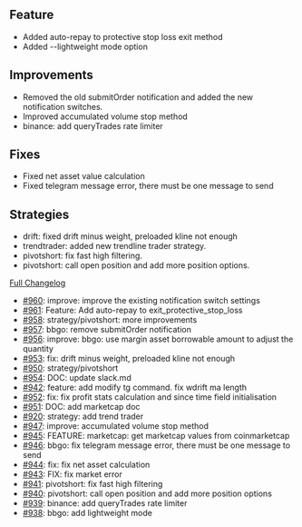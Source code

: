 ## Feature

- Added auto-repay to protective stop loss exit method
- Added --lightweight mode option

## Improvements

- Removed the old submitOrder notification and added the new notification switches.
- Improved accumulated volume stop method
- binance: add queryTrades rate limiter

## Fixes

- Fixed net asset value calculation
- Fixed telegram message error, there must be one message to send

## Strategies

- drift: fixed drift minus weight, preloaded kline not enough
- trendtrader: added new trendline trader strategy.
- pivotshort: fix fast high filtering.
- pivotshort: call open position and add more position options.

[Full Changelog](https://github.com/OvictorVieira/bbgo/compare/v1.40.4...main)

 - [#960](https://github.com/OvictorVieira/bbgo/pull/960): improve: improve the existing notification switch settings
 - [#961](https://github.com/OvictorVieira/bbgo/pull/961): Feature: Add auto-repay to exit_protective_stop_loss
 - [#958](https://github.com/OvictorVieira/bbgo/pull/958): strategy/pivotshort: more improvements
 - [#957](https://github.com/OvictorVieira/bbgo/pull/957): bbgo: remove submitOrder notification
 - [#956](https://github.com/OvictorVieira/bbgo/pull/956): improve: bbgo: use margin asset borrowable amount to adjust the quantity
 - [#953](https://github.com/OvictorVieira/bbgo/pull/953): fix: drift minus weight, preloaded kline not enough
 - [#950](https://github.com/OvictorVieira/bbgo/pull/950): strategy/pivotshort
 - [#954](https://github.com/OvictorVieira/bbgo/pull/954): DOC: update slack.md
 - [#942](https://github.com/OvictorVieira/bbgo/pull/942): feature: add modify tg command. fix wdrift ma length
 - [#952](https://github.com/OvictorVieira/bbgo/pull/952): fix: fix profit stats calculation and since time field initialisation
 - [#951](https://github.com/OvictorVieira/bbgo/pull/951): DOC: add marketcap doc
 - [#920](https://github.com/OvictorVieira/bbgo/pull/920): strategy: add trend trader
 - [#947](https://github.com/OvictorVieira/bbgo/pull/947): improve: accumulated volume stop method
 - [#945](https://github.com/OvictorVieira/bbgo/pull/945): FEATURE: marketcap: get marketcap values from coinmarketcap
 - [#946](https://github.com/OvictorVieira/bbgo/pull/946): bbgo: fix telegram message error, there must be one message to send
 - [#944](https://github.com/OvictorVieira/bbgo/pull/944): fix: fix net asset calculation
 - [#943](https://github.com/OvictorVieira/bbgo/pull/943): FIX: fix market error
 - [#941](https://github.com/OvictorVieira/bbgo/pull/941): pivotshort: fix fast high filtering
 - [#940](https://github.com/OvictorVieira/bbgo/pull/940): pivotshort: call open position and add more position options
 - [#939](https://github.com/OvictorVieira/bbgo/pull/939): binance: add queryTrades rate limiter
 - [#938](https://github.com/OvictorVieira/bbgo/pull/938): bbgo: add lightweight mode
